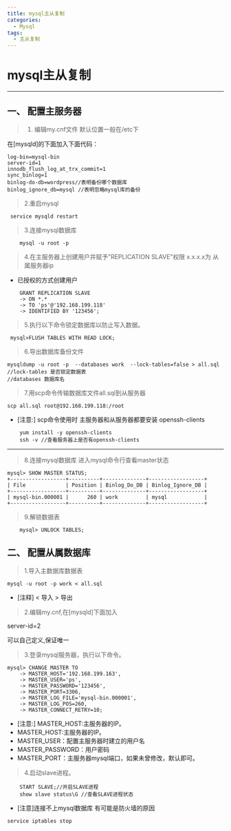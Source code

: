 ```yaml
---
title: mysql主从复制
categories:
  - Mysql
tags:
  - 主从复制
---
```

 

 
# mysql主从复制

-------


## 一、 配置主服务器

> 1. 编辑my.cnf文件 默认位置一般在/etc下

在[mysqld]的下面加入下面代码：


```
log-bin=mysql-bin
server-id=1
innodb_flush_log_at_trx_commit=1
sync_binlog=1
binlog-do-db=wordpress//表明备份哪个数据库
binlog_ignore_db=mysql //表明忽略mysql库的备份
```
> 2.重启mysql 

```
 service mysqld restart
```
> 3.连接mysql数据库 

```
    mysql -u root -p
```
> 4.在主服务器上创建用户并赋予"REPLICATION SLAVE"权限 x.x.x.x为 从属服务器ip

* 已授权的方式创建用户

 
```
    GRANT REPLICATION SLAVE
    -> ON *.*
    -> TO 'ps'@'192.168.199.118'
    -> IDENTIFIED BY '123456';
```

> 5.执行以下命令锁定数据库以防止写入数据。
   
```
 mysql>FLUSH TABLES WITH READ LOCK;
```
    
> 6.导出数据库备份文件

```
mysqldump -u root -p  --databases work  --lock-tables=false > all.sql
//lock-tables 是否锁定数据表 
//databases 数据库名
```

> 7.用scp命令传输数据库文件all.sql到从服务器

```
scp all.sql root@192.168.199.118:/root
```

* [注意:] scp命令使用时 主服务器和从服务器都要安装 openssh-clients

```
    yum install -y openssh-clients
    ssh -v //查看服务器上是否有openssh-clients
```
 
-------

> 8.连接mysql数据库 进入mysql命令行查看master状态

```
mysql> SHOW MASTER STATUS;
+------------------+----------+--------------+------------------+
| File             | Position | Binlog_Do_DB | Binlog_Ignore_DB |
+------------------+----------+--------------+------------------+
| mysql-bin.000001 |      260 | work         | mysql            |
+------------------+----------+--------------+------------------+
```

> 9.解锁数据表

```
    mysql> UNLOCK TABLES;
```

## 二、 配置从属数据库
> 1.导入主数据库数据表

```
mysql -u root -p work < all.sql
```
* [注释]  < 导入 > 导出
 
> 2.编辑my.cnf,在[mysqld]下面加入

server-id=2

可以自己定义,保证唯一
 
> 3.登录mysql服务器，执行以下命令。

```
mysql> CHANGE MASTER TO
    -> MASTER_HOST='192.168.199.163',
    -> MASTER_USER='ps',
    -> MASTER_PASSWORD='123456',
    -> MASTER_PORT=3306,
    -> MASTER_LOG_FILE='mysql-bin.000001',
    -> MASTER_LOG_POS=260,
    -> MASTER_CONNECT_RETRY=10;
```
* [注意:] MASTER_HOST:主服务器的IP。
* MASTER_HOST:主服务器的IP。
* MASTER_USER：配置主服务器时建立的用户名
* MASTER_PASSWORD：用户密码
* MASTER_PORT：主服务器mysql端口，如果未曾修改，默认即可。

>4.启动slave进程。


```
    START SLAVE;//开启SLAVE进程
    show slave status\G //查看SLAVE进程状态
```

* [注意]连接不上mysql数据库 有可能是防火墙的原因 

```
service iptables stop
```

